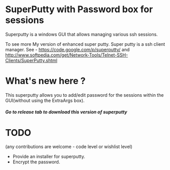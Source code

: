 SuperPutty with Password box for sessions
=========================================

Superputty is a windows GUI that allows managing various ssh sessions.

To see more 
My version of enhanced super putty. Super putty is a ssh client manager. See - https://code.google.com/p/superputty/ and http://www.softpedia.com/get/Network-Tools/Telnet-SSH-Clients/SuperPutty.shtml

<h1> What's new here ? </h1>

This superputty allows you to add/edit password for the sessions within the GUI(without using the ExtraArgs box).

<h5> Go to release tab to download this version of superputty <h5>

<h1> TODO </h1>
(any contributions are welcome - code level or wishlist level)
<ul>
<li> Provide an installer for superputty.
<li> Encrypt the password.
</ul>
